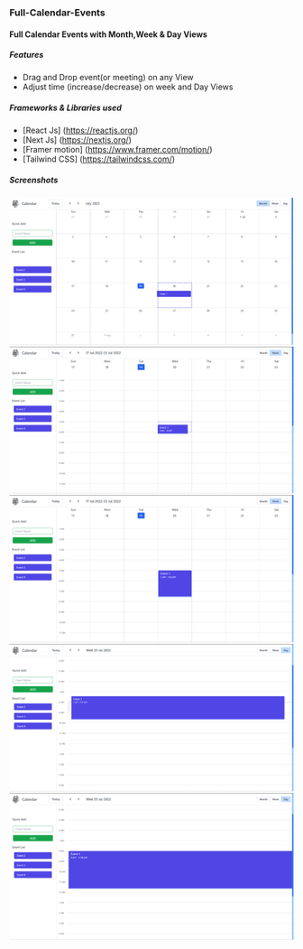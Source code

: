 ### Full-Calendar-Events
#### Full Calendar Events with Month,Week & Day Views
##### Features
- Drag and Drop event(or meeting) on any View
- Adjust time (increase/decrease) on week and Day Views

##### Frameworks & Libraries used
- [React Js] (https://reactjs.org/)
- [Next Js] (https://nextjs.org/)
- [Framer motion] (https://www.framer.com/motion/)
- [Tailwind CSS] (https://tailwindcss.com/)

##### Screenshots
![Screenshot](https://github.com/gouthamrangarajan/reactjs/blob/main/full-calendar-events/Screenshot1.png)
![Screenshot](https://github.com/gouthamrangarajan/reactjs/blob/main/full-calendar-events/Screenshot2.png)
![Screenshot](https://github.com/gouthamrangarajan/reactjs/blob/main/full-calendar-events/Screenshot3.png)
![Screenshot](https://github.com/gouthamrangarajan/reactjs/blob/main/full-calendar-events/Screenshot4.png)
![Screenshot](https://github.com/gouthamrangarajan/reactjs/blob/main/full-calendar-events/Screenshot5.png)